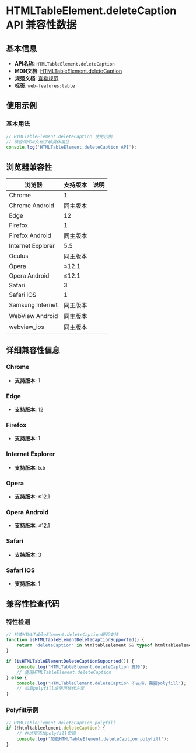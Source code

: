 # HTMLTableElement.deleteCaption API 兼容性数据

## 基本信息

- **API名称**: `HTMLTableElement.deleteCaption`
- **MDN文档**: [HTMLTableElement.deleteCaption](https://developer.mozilla.org/docs/Web/API/HTMLTableElement/deleteCaption)
- **规范文档**: [查看规范](https://html.spec.whatwg.org/multipage/tables.html#dom-table-deletecaption-dev)
- **标签**: `web-features:table`

## 使用示例

### 基本用法

```javascript
// HTMLTableElement.deleteCaption 使用示例
// 请查阅MDN文档了解具体用法
console.log('HTMLTableElement.deleteCaption API');
```

## 浏览器兼容性

| 浏览器 | 支持版本 | 说明 |
|--------|----------|------|
| Chrome | 1 |  |
| Chrome Android | 同主版本 |  |
| Edge | 12 |  |
| Firefox | 1 |  |
| Firefox Android | 同主版本 |  |
| Internet Explorer | 5.5 |  |
| Oculus | 同主版本 |  |
| Opera | ≤12.1 |  |
| Opera Android | ≤12.1 |  |
| Safari | 3 |  |
| Safari iOS | 1 |  |
| Samsung Internet | 同主版本 |  |
| WebView Android | 同主版本 |  |
| webview_ios | 同主版本 |  |

## 详细兼容性信息

### Chrome

- **支持版本**: 1

### Edge

- **支持版本**: 12

### Firefox

- **支持版本**: 1

### Internet Explorer

- **支持版本**: 5.5

### Opera

- **支持版本**: ≤12.1

### Opera Android

- **支持版本**: ≤12.1

### Safari

- **支持版本**: 3

### Safari iOS

- **支持版本**: 1

## 兼容性检查代码

### 特性检测

```javascript
// 检查HTMLTableElement.deleteCaption是否支持
function isHTMLTableElementDeleteCaptionSupported() {
    return 'deleteCaption' in htmltableelement && typeof htmltableelement.deleteCaption === 'function';
}

if (isHTMLTableElementDeleteCaptionSupported()) {
    console.log('HTMLTableElement.deleteCaption 支持');
    // 使用HTMLTableElement.deleteCaption
} else {
    console.log('HTMLTableElement.deleteCaption 不支持，需要polyfill');
    // 加载polyfill或使用替代方案
}
```

### Polyfill示例

```javascript
// HTMLTableElement.deleteCaption polyfill
if (!htmltableelement.deleteCaption) {
    // 在这里添加polyfill实现
    console.log('加载HTMLTableElement.deleteCaption polyfill');
}
```

